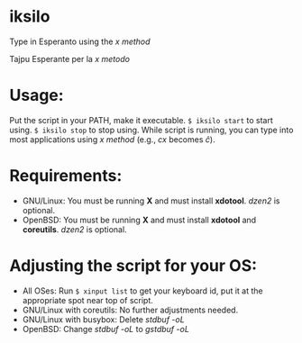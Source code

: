 # iksilo
Type in Esperanto using the *x method*

Tajpu Esperante per la *x metodo*

# Usage:
Put the script in your PATH, make it executable. `$ iksilo start` to start using. `$ iksilo stop` to stop using.
While script is running, you can type into most applications using *x method* (e.g., *cx* becomes *ĉ*).

# Requirements:
- GNU/Linux: You must be running **X** and must install **xdotool**. *dzen2* is optional.
- OpenBSD: You must be running **X** and must install **xdotool** and **coreutils**. *dzen2* is optional.

# Adjusting the script for your OS:
- All OSes: Run `$ xinput list` to get your keyboard id, put it at the appropriate spot near top of script.
- GNU/Linux with coreutils: No further adjustments needed.
- GNU/Linux with busybox: Delete *stdbuf -oL*
- OpenBSD: Change *stdbuf -oL* to *gstdbuf -oL*
